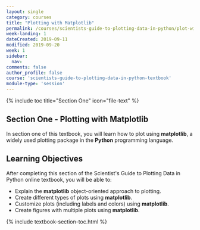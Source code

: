 ```yaml
---
layout: single
category: courses
title: "Plotting with Matplotlib"
permalink: /courses/scientists-guide-to-plotting-data-in-python/plot-with-matplotlib/
week-landing: 1
dateCreated: 2019-09-11
modified: 2019-09-20
week: 1
sidebar:
  nav:
comments: false
author_profile: false
course: 'scientists-guide-to-plotting-data-in-python-textbook'
module-type: 'session'
---
```

{% include toc title="Section One" icon="file-text" %}

<div class="notice--info" markdown="1">

## <i class="fa fa-ship" aria-hidden="true"></i> Section One - Plotting with Matplotlib

In section one of this textbook, you will learn how to plot using **matplotlib**, a widely used plotting package in the **Python** programming language.


## <i class="fa fa-graduation-cap" aria-hidden="true"></i> Learning Objectives

After completing this section of the Scientist's Guide to Plotting Data in Python online textbook, you will be able to:

* Explain the **matplotlib** object-oriented approach to plotting. 
* Create different types of plots using **matplotlib**.
* Customize plots (including labels and colors) using **matplotlib**.
* Create figures with multiple plots using **matplotlib**.

</div>

{% include textbook-section-toc.html %}

